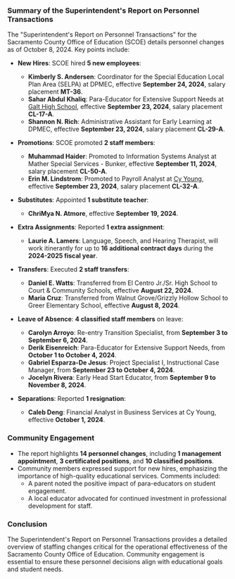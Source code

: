 ### Summary of the Superintendent's Report on Personnel Transactions

The "Superintendent's Report on Personnel Transactions" for the Sacramento County Office of Education (SCOE) details personnel changes as of October 8, 2024. Key points include:

- **New Hires**: SCOE hired **5 new employees**:
  - **Kimberly S. Andersen**: Coordinator for the Special Education Local Plan Area (SELPA) at DPMEC, effective **September 24, 2024**, salary placement **MT-36**.
  - **Sahar Abdul Khaliq**: Para-Educator for Extensive Support Needs at [Galt High School](https://www.galt.k12.ca.us/), effective **September 23, 2024**, salary placement **CL-17-A**.
  - **Shannon N. Rich**: Administrative Assistant for Early Learning at DPMEC, effective **September 23, 2024**, salary placement **CL-29-A**.

- **Promotions**: SCOE promoted **2 staff members**:
  - **Muhammad Haider**: Promoted to Information Systems Analyst at Mather Special Services - Bunker, effective **September 11, 2024**, salary placement **CL-50-A**.
  - **Erin M. Lindstrom**: Promoted to Payroll Analyst at [Cy Young](https://www.scoe.net/), effective **September 23, 2024**, salary placement **CL-32-A**.

- **Substitutes**: Appointed **1 substitute teacher**:
  - **ChriMya N. Atmore**, effective **September 19, 2024**.

- **Extra Assignments**: Reported **1 extra assignment**:
  - **Laurie A. Lamers**: Language, Speech, and Hearing Therapist, will work itinerantly for up to **16 additional contract days** during the **2024-2025 fiscal year**.

- **Transfers**: Executed **2 staff transfers**:
  - **Daniel E. Watts**: Transferred from El Centro Jr./Sr. High School to Court & Community Schools, effective **August 22, 2024**.
  - **Maria Cruz**: Transferred from Walnut Grove/Grizzly Hollow School to Greer Elementary School, effective **August 8, 2024**.

- **Leave of Absence**: **4 classified staff members** on leave:
  - **Carolyn Arroyo**: Re-entry Transition Specialist, from **September 3 to September 6, 2024**.
  - **Derik Eisenreich**: Para-Educator for Extensive Support Needs, from **October 1 to October 4, 2024**.
  - **Gabriel Esparza-De Jesus**: Project Specialist I, Instructional Case Manager, from **September 23 to October 4, 2024**.
  - **Jocelyn Rivera**: Early Head Start Educator, from **September 9 to November 8, 2024**.

- **Separations**: Reported **1 resignation**:
  - **Caleb Deng**: Financial Analyst in Business Services at Cy Young, effective **October 1, 2024**.

### Community Engagement
- The report highlights **14 personnel changes**, including **1 management appointment**, **3 certificated positions**, and **10 classified positions**.
- Community members expressed support for new hires, emphasizing the importance of high-quality educational services. Comments included:
  - A parent noted the positive impact of para-educators on student engagement.
  - A local educator advocated for continued investment in professional development for staff.

### Conclusion
The Superintendent's Report on Personnel Transactions provides a detailed overview of staffing changes critical for the operational effectiveness of the Sacramento County Office of Education. Community engagement is essential to ensure these personnel decisions align with educational goals and student needs.

